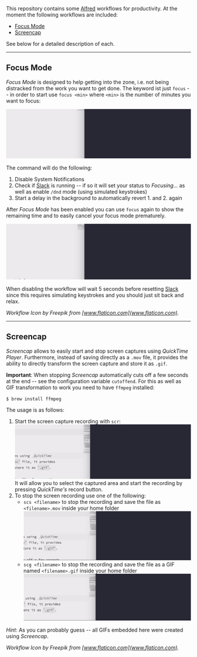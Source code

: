This repository contains some [Alfred] workflows for productivity. At the moment the following workflows are included:

* [Focus Mode](#focusmode)
* [Screencap](#screencap)

See below for a detailed description of each.

---

## <a name="focusmode"></a> Focus Mode

_Focus Mode_ is designed to help getting into the zone, i.e. not being distracked from the work you want to get done. The keyword ist just `focus` -- in order to start use `focus <min>` where `<min>` is the number of minutes you want to focus:

![Starting Focus Mode][focus_start]

The command will do the following:

1. Disable System Notifications
2. Check if [Slack] is running -- if so it will set your status to _Focusing..._ as well as enable `/dnd` mode (using simulated keystrokes)
3. Start a delay in the background to automatically revert 1. and 2. again

After _Focus Mode_ has been enabled you can use `focus` again to show the remaining time and to easily cancel your focus mode prematurely.

![Stopping Focus Mode][focus_stop]

When disabling the workflow will wait 5 seconds before resetting [Slack] since this requires simulating keystrokes and you should just sit back and relax.

_Workflow Icon by Freepik from [www.flaticon.com](www.flaticon.com)._

---

## <a name="screencap"></a> Screencap

_Screencap_ allows to easily start and stop screen captures using _QuickTime Player_. Furthermore, instead of saving directly as a `.mov` file, it provides the ability to directly transform the screen capture and store it as `.gif`.

**Important**: When stopping _Screencap_ automatically cuts off a few seconds at the end -- see the configuration variable `cutoffend`. For this as well as GIF transformation to work you need to have `ffmpeg` installed:

```bash
$ brew install ffmpeg
```

The usage is as follows:

1. Start the screen capture recording with `scr`:
  ![Start Screen Capture][screencap_start]
  It will allow you to select the captured area and start the recording by pressing _QuickTime's_ record button.
2. To stop the screen recording use one of the following:
    * `scs <filename>` to stop the recording and save the file as `<filename>.mov` inside your home folder
      ![Stop Screen Capture and save][screencap_stop]
    * `scg <filename>` to stop the recording and save the file as a GIF named `<filename>.gif` inside your home folder
      ![Stop Screen Capture and save as GIF][screencap_gif]

_Hint_: As you can probably guess -- all GIFs embedded here were created using _Screencap_.

_Workflow Icon by Freepik from [www.flaticon.com](www.flaticon.com)._


[Alfred]: https://www.alfredapp.com
[Slack]: https://www.slack.com

[focus_start]: ./doc/focus_start.gif
[focus_stop]: ./doc/focus_stop.gif
[screencap_start]: ./doc/screencap_start.gif
[screencap_stop]: ./doc/screencap_stop.gif
[screencap_gif]: ./doc/screencap_gif.gif